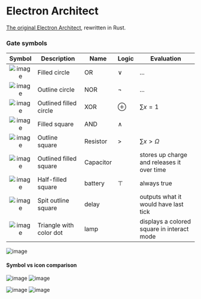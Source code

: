 # Electron Architect

[The original Electron Architect](https://github.com/AmityWilder/passion-projects/tree/source/Electron%20Architect), rewritten in Rust.

### Gate symbols

| Symbol                                                                                                          | Description             | Name      | Logic    | Evaluation        |
|:---------------------------------------------------------------------------------------------------------------:|-------------------------|-----------|----------|-------------------|
| ![image](https://user-images.githubusercontent.com/74995093/169153576-e655a2e4-e8af-43bd-8f44-6d2c7414e940.png) | Filled circle           | OR        | $\lor$   | ...               |
| ![image](https://user-images.githubusercontent.com/74995093/169153846-52464edc-aa85-4fc5-a037-0d8d26343e62.png) | Outline circle          | NOR       | $\neg$   | ...               |
| ![image](https://user-images.githubusercontent.com/74995093/169153714-91b0cad9-c092-4d8e-9257-455442cefeaf.png) | Outlined filled circle  | XOR       | $\oplus$ | $\sum x=1$        |
| ![image](https://user-images.githubusercontent.com/74995093/169153951-7cdb8308-e96e-4d95-9feb-8c00c78bf7e7.png) | Filled square           | AND       | $\land$  |                   |
| ![image](https://user-images.githubusercontent.com/74995093/169154141-86e656dc-9a89-4c41-b189-6d91988e2b5a.png) | Outline square          | Resistor  | $>$      | $\sum x > \Omega$ |
| ![image](https://user-images.githubusercontent.com/74995093/169154693-5d39d06e-b36f-445c-a6d7-21b6370e4d43.png) | Outlined filled square  | Capacitor |          | stores up charge and releases it over time |
| ![image](https://user-images.githubusercontent.com/74995093/169155003-933029eb-c6e7-44c0-95f7-f283186b96b9.png) | Half-filled square      | battery   | $\top$   | always true |
| ![image](https://user-images.githubusercontent.com/74995093/169154875-7f7cfb14-fd6a-42c0-b612-e8a7340ea36e.png) | Spit outline square     | delay     |          | outputs what it would have last tick |
| ![image](https://user-images.githubusercontent.com/74995093/169155161-87483002-968f-4863-a4de-8679e7b684e8.png) | Triangle with color dot | lamp      |          | displays a colored square in interact mode |

![image](https://user-images.githubusercontent.com/74995093/169155331-54fa60ac-84b6-41f9-8fe4-d20953214213.png)

#### Symbol vs icon comparison
![image](https://user-images.githubusercontent.com/74995093/169156036-df5ad545-1405-4613-8da5-c34b7c586f2c.png)
![image](https://user-images.githubusercontent.com/74995093/169156352-eabbadc5-3cd9-4f09-86be-182437074096.png)

![image](https://user-images.githubusercontent.com/74995093/169156194-3f349d09-e4df-4c5d-8116-4251c4e3a1be.png)
![image](https://user-images.githubusercontent.com/74995093/169156406-0d2338ff-843b-4755-9d66-23ac0c436af0.png)


